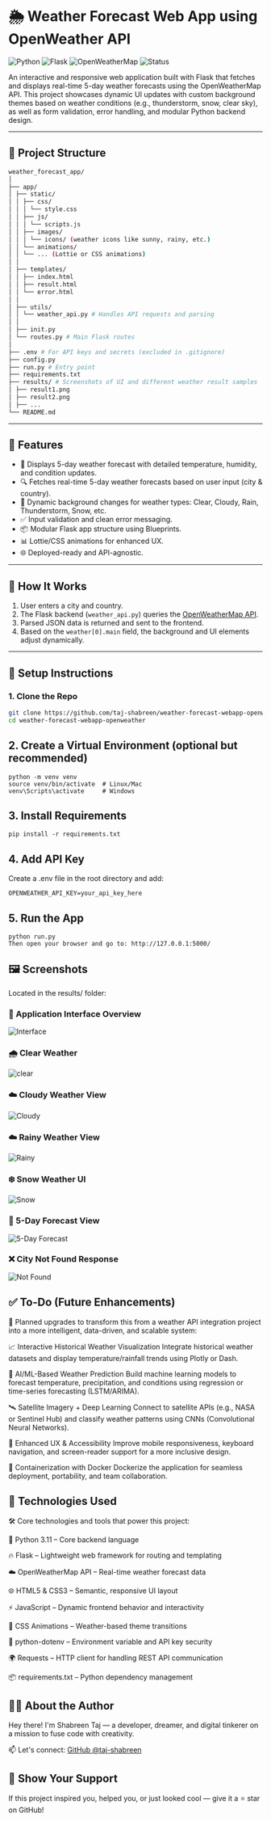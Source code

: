 # 🌦️ Weather Forecast Web App using OpenWeather API

![Python](https://img.shields.io/badge/Python-3.11-blue.svg)
![Flask](https://img.shields.io/badge/Flask-2.x-lightgrey.svg)
![OpenWeatherMap](https://img.shields.io/badge/API-OpenWeatherMap-orange.svg)
![Status](https://img.shields.io/badge/Status-Active-brightgreen.svg)

An interactive and responsive web application built with Flask that fetches and displays real-time 5-day weather forecasts using the OpenWeatherMap API. This project showcases dynamic UI updates with custom background themes based on weather conditions (e.g., thunderstorm, snow, clear sky), as well as form validation, error handling, and modular Python backend design.

---

## 📁 Project Structure
```bash
weather_forecast_app/
│
├── app/
│ ├── static/
│ │ ├── css/
│ │ │ └── style.css
│ │ ├── js/
│ │ │ └── scripts.js
│ │ ├── images/
│ │ │ └── icons/ (weather icons like sunny, rainy, etc.)
│ │ └── animations/
│ │ └── ... (Lottie or CSS animations)
│ │
│ ├── templates/
│ │ ├── index.html
│ │ ├── result.html
│ │ └── error.html
│ │
│ ├── utils/
│ │ └── weather_api.py # Handles API requests and parsing
│ │
│ ├── init.py
│ └── routes.py # Main Flask routes
│
├── .env # For API keys and secrets (excluded in .gitignore)
├── config.py
├── run.py # Entry point
├── requirements.txt
├── results/ # Screenshots of UI and different weather result samples
│ ├── result1.png
│ ├── result2.png
│ ├── ...
└── README.md

```
---

## 🚀 Features
- 📅 Displays 5-day weather forecast with detailed temperature, humidity, and condition updates.
- 🔍 Fetches real-time 5-day weather forecasts based on user input (city & country).
- 🎨 Dynamic background changes for weather types: Clear, Cloudy, Rain, Thunderstorm, Snow, etc.
- ✅ Input validation and clean error messaging.
- 📦 Modular Flask app structure using Blueprints.
- 📊 Lottie/CSS animations for enhanced UX.
- 🌐 Deployed-ready and API-agnostic.

---

## 🧪 How It Works

1. User enters a city and country.
2. The Flask backend (`weather_api.py`) queries the [OpenWeatherMap API](https://openweathermap.org/forecast5).
3. Parsed JSON data is returned and sent to the frontend.
4. Based on the `weather[0].main` field, the background and UI elements adjust dynamically.

---

## 🔧 Setup Instructions

### 1. Clone the Repo

```bash
git clone https://github.com/taj-shabreen/weather-forecast-webapp-openweather.git
cd weather-forecast-webapp-openweather
```
## 2. Create a Virtual Environment (optional but recommended)
```
python -m venv venv
source venv/bin/activate  # Linux/Mac
venv\Scripts\activate     # Windows
```
## 3. Install Requirements
```
pip install -r requirements.txt
```
## 4. Add API Key
Create a .env file in the root directory and add:
```
OPENWEATHER_API_KEY=your_api_key_here
```
## 5. Run the App
```
python run.py
Then open your browser and go to: http://127.0.0.1:5000/
```
## 🖼️ Screenshots
Located in the results/ folder:

### 🧪 Application Interface Overview
![Interface](results/result5.png)

### 🌧️ Clear Weather 
![clear](results/result2.png)

### ☁️ Cloudy Weather View
![Cloudy](results/result6.png)

### ☁️ Rainy Weather View
![Rainy](results/result.3.png)

### ❄️ Snow Weather UI
![Snow](results/result8.png)

### 📅 5-Day Forecast View
![5-Day Forecast](results/result10.png)

### ❌ City Not Found Response
![Not Found](results/result7.png)


## ✅ To-Do (Future Enhancements)
🚀 Planned upgrades to transform this from a weather API integration project into a more intelligent, data-driven, and scalable system:

📈 Interactive Historical Weather Visualization
Integrate historical weather datasets and display temperature/rainfall trends using Plotly or Dash.

🤖 AI/ML-Based Weather Prediction
Build machine learning models to forecast temperature, precipitation, and conditions using regression or time-series forecasting (LSTM/ARIMA).

🛰️ Satellite Imagery + Deep Learning
Connect to satellite APIs (e.g., NASA or Sentinel Hub) and classify weather patterns using CNNs (Convolutional Neural Networks).

📱 Enhanced UX & Accessibility
Improve mobile responsiveness, keyboard navigation, and screen-reader support for a more inclusive design.

🐳 Containerization with Docker
Dockerize the application for seamless deployment, portability, and team collaboration.

## 📌 Technologies Used
🛠️ Core technologies and tools that power this project:

🧠 Python 3.11 – Core backend language

🔥 Flask – Lightweight web framework for routing and templating

☁️ OpenWeatherMap API – Real-time weather forecast data

🌐 HTML5 & CSS3 – Semantic, responsive UI layout

⚡ JavaScript  – Dynamic frontend behavior and interactivity

🎨 CSS Animations  – Weather-based theme transitions

🔐 python-dotenv – Environment variable and API key security

🌍 Requests – HTTP client for handling REST API communication

📦 requirements.txt – Python dependency management


## 👨‍🚀 About the Author
Hey there! I'm Shabreen Taj — a developer, dreamer, and digital tinkerer on a mission to fuse code with creativity.

  📫 Let's connect: [GitHub @taj-shabreen](https://github.com/taj-shabreen)

## 🌟 Show Your Support
If this project inspired you, helped you, or just looked cool —
 give it a ⭐ star on GitHub!
